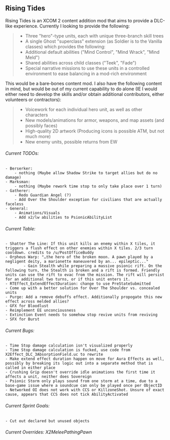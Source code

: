 ## Rising Tides

Rising Tides is an XCOM 2 content addition mod that aims to provide a DLC-like experience. Currently I looking to provide the following:

>- Three "hero"-type units, each with unique three-branch skill trees
>- A single Ghost "superclass" extension (as Soldier is to the Vanilla classes) which provides the following:
>  - Additional default abilities ("Mind Control", "Mind Wrack", "Mind Meld")
>  - Shared abilities across child classes ("Teek", "Fade")
>- Special narrative missions to use these units in a controlled environment to ease balancing in a mod-rich environment

This would be a bare-bones content mod. I also have the following content in mind, but would be out of my current capability to do alone (IE I would either need to develop the skills and/or obtain additional contributors, either volunteers or contractors):

>- Voicework for each individual hero unit, as well as other characters
>- New models/animations for armor, weapons, and map assets (and possibly faces)
>- High-quality 2D artwork (Producing icons is possible ATM, but not much more)
>- New enemy units, possible returns from EW

###### Current TODOs:
	- Berserker:
		- nothing (Maybe allow Shadow Strike to target allies but do no damage)
	- Marksman:
		- nothing (Maybe rework time stop to only take place over 1 turn)
	- Gatherer:
		- Redo Guardian Angel (?)
		- Add Over the Shoulder exception for civilians that are actually faceless
	- General:
		- Animations/Visuals
		- Add x2/lw abilities to PsionicAbilityList

###### Current Table:
	- Shatter The Line: If this unit kills an enemy within X tiles, it triggers a flush effect on other enemies within X tiles. 2/3 turn cooldown. credits to /u/PostOfficeBuddy
	- Orpheus Warp: "…the hero of the broken moon. A pawn played by a negligent deity, a marionette maneuvered by an... epileptic..."
      		- Gain Stealth while preparing a massive psionic rift. On the following turn, the Stealth is broken and a rift is formed. Friendly units can use the rift to evac from the mission. The rift will persist for an additional two turns, or if this unit enters it.
	- RTEffect_ExtendEffectDuration: change to use PreStateSubmitted
	- Come up with a better solution for Over The Shoulder vs. concealed units	  
	- Purge: Add a remove debuffs effect. Additionally propogate this new effect across melded allies?
	- GFX for Bloodlust
	- Reimplement EE unconciousness
	- Extinction Event needs to somehow stop revive units from reviving
	- SFX for Burst

###### Current Bugs:
	- Time Stop damage calculation isn't visualized properly
	- Time Stop damage calculation is fucked, use code from X2Effect_DLC_3AbsorptionField.uc to rewrite
	- Make extend effect duration happen on move for Aura Effects as well, possibly by breaking its logic out into a separate method that is called in either place
	- Crushing Grip doesn't override idle animations the first time it affects a unit, neither does Sovereign
	- Psionic Storm only plays sound from one storm at a time, due to a base-game issue where a soundcue can only be played once per ObjectID
	- Networked OI does not work with CCS or KillzoneShot. Unsure of exact cause, appears that CCS does not tick AbilityActivated

###### Current Sprint Goals:
	- Cut out declared but unused objects


###### Current Overrides: X2MeleePathingPawn

